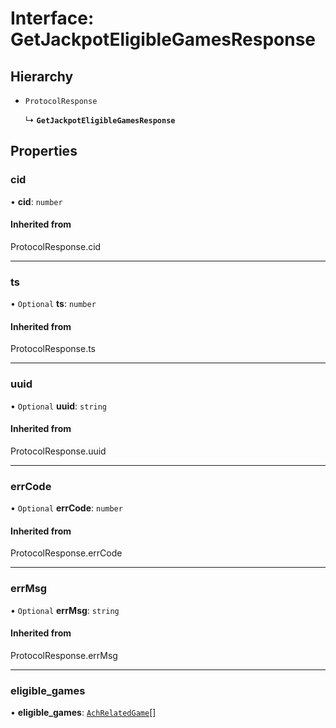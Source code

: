 # Interface: GetJackpotEligibleGamesResponse

## Hierarchy

- `ProtocolResponse`

  ↳ **`GetJackpotEligibleGamesResponse`**

## Properties

### cid

• **cid**: `number`

#### Inherited from

ProtocolResponse.cid

___

### ts

• `Optional` **ts**: `number`

#### Inherited from

ProtocolResponse.ts

___

### uuid

• `Optional` **uuid**: `string`

#### Inherited from

ProtocolResponse.uuid

___

### errCode

• `Optional` **errCode**: `number`

#### Inherited from

ProtocolResponse.errCode

___

### errMsg

• `Optional` **errMsg**: `string`

#### Inherited from

ProtocolResponse.errMsg

___

### eligible\_games

• **eligible\_games**: [`AchRelatedGame`](AchRelatedGame.md)[]
